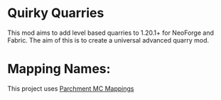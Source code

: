
Quirky Quarries
=======

This mod aims to add level based quarries to 1.20.1+ for NeoForge and Fabric. The aim of this is to create a universal advanced quarry mod.

Mapping Names:
============
This project uses [Parchment MC Mappings](https://parchmentmc.org/)

